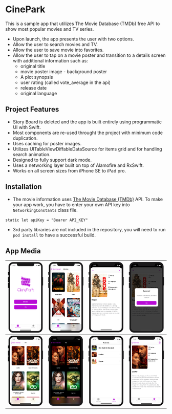 # CinePark

This is a sample app that utilizes The Movie Database (TMDb) free API to show most popular movies and TV series.

 - Upon launch, the app presents the user with two options.
 - Allow the user to search movies and TV.
 - Allow the user to save movie into favorites.
 - Allow the user to tap on a movie poster and transition to a details screen with additional information such as:
   - original title
   - movie poster image - background poster
   - A plot synopsis
   - user rating (called vote_average in the api)
   - release date
   - original language
   
## Project Features

- Story Board is deleted and the app is built entirely using programmatic UI with Swift. 
- Most components are re-used throught the project with minimum code duplication.
- Uses caching for poster images.
- Utilizes UITableViewDiffableDataSource for items grid and for handling search animation.
- Designed to fully support dark mode. 
- Uses a networking layer built on top of Alamofire and RxSwift.
- Works on all screen sizes from iPhone SE to iPad pro.


## Installation
- The movie information uses [The Movie Database (TMDb)](https://www.themoviedb.org/documentation/api) API.
To make your app work, you have to enter your own API key into `NetworkingConstants` class file.

```NetworkingConstants
static let apiKey = "Bearer API_KEY" 
```

- 3rd party libraries are not included in the repository, you will need to run `pod install` to have a successful build.


## App Media

| ![Home](images/01-home.png) | ![Movies](images/02-movies.png)| ![Details](images/03-details.png) | ![Favorite Dialog](images/04-favorite-dialog.png) |
|:---:|:---:|:---:|:---:|
| ![Series](images/05-series.png)| ![Series Dark](images/06-series-dark.png) | ![Favorites](images/07-favorites.png) | ![Favorite Details](images/08-delete-favorite.png) |


